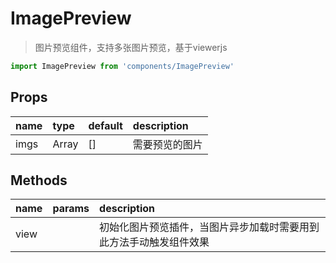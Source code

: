 # ImagePreview

> 图片预览组件，支持多张图片预览，基于viewerjs

```js
import ImagePreview from 'components/ImagePreview'
```

## Props

| name | type | default | description |
| :--- | :--- | :--- | :--- |
| imgs | Array | \[\] | 需要预览的图片 |

## Methods

| name | params | description |
| :--- | :--- | :--- |
| view |  | 初始化图片预览插件，当图片异步加载时需要用到此方法手动触发组件效果 |



